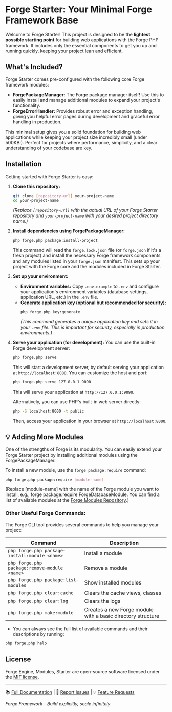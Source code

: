 # Forge Starter: Your Minimal Forge Framework Base

Welcome to Forge Starter! This project is designed to be the **lightest possible starting point** for building web applications with the Forge PHP framework. It includes only the essential components to get you up and running quickly, keeping your project lean and efficient.

## What's Included?

Forge Starter comes pre-configured with the following core Forge framework modules:

- **ForgePackageManager:** The Forge package manager itself! Use this to easily install and manage additional modules to expand your project's functionality.
- **ForgeErrorHandler:** Provides robust error and exception handling, giving you helpful error pages during development and graceful error handling in production.

This minimal setup gives you a solid foundation for building web applications while keeping your project size incredibly small (under 500KB!). Perfect for projects where performance, simplicity, and a clear understanding of your codebase are key.

## Installation

Getting started with Forge Starter is easy:

1.  **Clone this repository:**

    ```bash
    git clone [repository-url] your-project-name
    cd your-project-name
    ```

    _(Replace `[repository-url]` with the actual URL of your Forge Starter repository and `your-project-name` with your desired project directory name.)_

2.  **Install dependencies using ForgePackageManager:**

    ```bash
    php forge.php package:install-project
    ```

    This command will read the `forge.lock.json` file (or `forge.json` if it's a fresh project) and install the necessary Forge framework components and any modules listed in your `forge.json` manifest. This sets up your project with the Forge core and the modules included in Forge Starter.

3.  **Set up your environment:**

    - **Environment variables:** Copy `.env.example` to `.env` and configure your application's environment variables (database settings, application URL, etc.) in the `.env` file.
    - **Generate application key (optional but recommended for security):**
      ```bash
      php forge.php key:generate
      ```
      _(This command generates a unique application key and sets it in your `.env` file. This is important for security, especially in production environments.)_

4.  **Serve your application (for development):**
    You can use the built-in Forge development server:

    ```bash
    php forge.php serve
    ```

    This will start a development server, by default serving your application at `http://localhost:8080`. You can customize the host and port:

    ```bash
    php forge.php serve 127.0.0.1 9090
    ```

    This will serve your application at `http://127.0.0.1:9090`.

    Alternatively, you can use PHP's built-in web server directly:

    ```bash
    php -S localhost:8000 -t public
    ```

    Then, access your application in your browser at `http://localhost:8000`.

## 💡 Adding More Modules

One of the strengths of Forge is its modularity. You can easily extend your Forge Starter project by installing additional modules using the ForgePackageManager.

To install a new module, use the `forge package:require` command:

```bash
php forge.php package:require [module-name]
```

(Replace [module-name] with the name of the Forge module you want to install, e.g., forge package:require ForgeDatabaseModule. You can find a list of available modules at the [Forge Modules Repository](https://github.com/forge-engine/modules).)

### Other Useful Forge Commands:

The Forge CLI tool provides several commands to help you manage your project:

| Command                                       | Description                                                 |
| --------------------------------------------- | ----------------------------------------------------------- |
| `php forge.php package-install:module <name>` | Install a module                                            |
| `php forge.php package:remove-module <name>`  | Remove a module                                             |
| `php forge.php package:list-modules`          | Show installed modules                                      |
| `php forge.php clear:cache`                   | Clears the cache views, classes                             |
| `php forge.php clear:log`                     | Clears the logs                                             |
| `php forge.php make:module`                   | Creates a new Forge module with a basic directory structure |

- You can always see the full list of available commands and their descriptions by running:

```bash
php forge.php help
```

## License

Forge Engine, Modules, Starter are open-source software licensed under the [MIT license](LICENSE).

---

📚 [Full Documentation](https://forge-engine.github.io/) |
🐛 [Report Issues](https://github.com/forge-engine/forge-starter/issues) |
💡 [Feature Requests](https://github.com/forge-engine/forge/discussions)

_Forge Framework - Build explicitly, scale infinitely_
